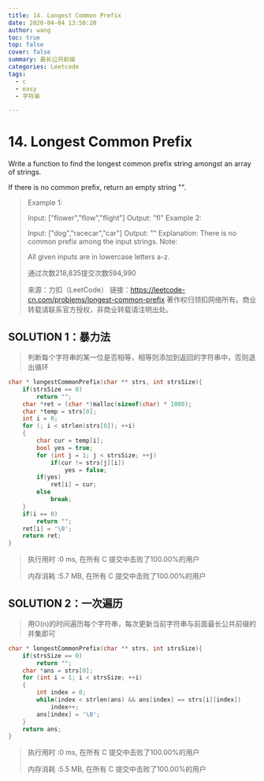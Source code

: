 ```yaml
---
title: 14. Longest Common Prefix
date: 2020-04-04 13:50:20
author: wang
toc: true
top: false
cover: false
summary: 最长公共前缀
categories: Leetcode
tags:
  - c
  - easy
  - 字符串

---
```


# 14. Longest Common Prefix

Write a function to find the longest common prefix string amongst an array of strings.

If there is no common prefix, return an empty string "".



> Example 1:
>
> Input: ["flower","flow","flight"]
> Output: "fl"
> Example 2:
>
> Input: ["dog","racecar","car"]
> Output: ""
> Explanation: There is no common prefix among the input strings.
>Note:
> 
> All given inputs are in lowercase letters a-z.
> 
>通过次数218,835提交次数594,990
> 
> 来源：力扣（LeetCode）
> 链接：https://leetcode-cn.com/problems/longest-common-prefix
> 著作权归领扣网络所有。商业转载请联系官方授权，非商业转载请注明出处。



## SOLUTION 1：暴力法

> 判断每个字符串的某一位是否相等，相等则添加到返回的字符串中，否则退出循环

```c++
char * longestCommonPrefix(char ** strs, int strsSize){
    if(strsSize == 0)
        return "";
    char *ret = (char *)malloc(sizeof(char) * 1000);
    char *temp = strs[0];
    int i = 0;
    for (; i < strlen(strs[0]); ++i)
    {
        char cur = temp[i];
        bool yes = true;
        for (int j = 1; j < strsSize; ++j)
            if(cur != strs[j][i])
                yes = false;
        if(yes)
            ret[i] = cur;
        else
            break;
    }
    if(i == 0)
        return "";
    ret[i] = '\0';
    return ret;
}
```

> 执行用时 :0 ms, 在所有 C 提交中击败了100.00%的用户
>
> 内存消耗 :5.7 MB, 在所有 C 提交中击败了100.00%的用户

## SOLUTION 2：一次遍历

> 用O(n)的时间遍历每个字符串，每次更新当前字符串与前面最长公共前缀的并集即可

```c++
char * longestCommonPrefix(char ** strs, int strsSize){
    if(strsSize == 0)
        return "";
    char *ans = strs[0];
    for (int i = 1; i < strsSize; ++i)
    {
        int index = 0;
        while(index < strlen(ans) && ans[index] == strs[i][index])
            index++;
        ans[index] = '\0';
    }
    return ans;
}
```

> 执行用时 :0 ms, 在所有 C 提交中击败了100.00%的用户
>
> 内存消耗 :5.5 MB, 在所有 C 提交中击败了100.00%的用户